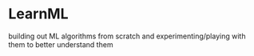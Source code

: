 # LearnML

building out ML algorithms from scratch and experimenting/playing with them to better understand them
